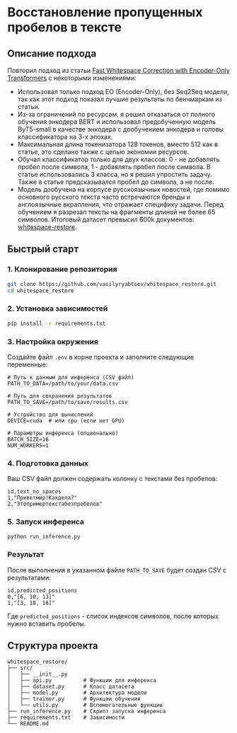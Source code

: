 # Восстановление пропущенных пробелов в тексте

## Описание подхода

Повторил подход из статьи [Fast Whitespace Correction with Encoder-Only Transformers](https://aclanthology.org/2023.acl-demo.37.pdf#:~:text=The%20goal%20of%20whitespace%20correction,We%20compare) с некоторыми изменениями:

- Использовал только подход EO (Encoder-Only), без Seq2Seq модели, так как этот подход показал лучшие результаты по бенчмаркам из статьи. 
- Из-за ограничений по ресурсам, я решил отказаться от полного обучения энкодера BERT и использовал предобученную модель ByT5-small в качестве энкодера с дообучением энкодера и головы классификатора на 3-х эпохах.
- Максимальная длина токенизатора 128 токенов, вместо 512 как в статье, это сделано также с целью экономии ресурсов.
- Обучал классификатор только для двух классов: 0 - не добавлять пробел после символа, 1 - добавлять пробел после символа. В статье использовались 3 класса, но я решил упростить задачу. Также в статье предсказывался пробел до символа, а не после.
- Модель дообучена на корпусе русскоязычных новостей, где помимо основного русского текста часто встречаются бренды и англоязычные вкрапления, что отражает специфику задачи. Перед обучением я разрезал тексты на фрагменты длиной не более 65 символов. Итоговый датасет превысил 600k документов: [whitespace-restore](https://www.kaggle.com/datasets/vasilyryabtsev/whitespace-restore).

## Быстрый старт

### 1. Клонирование репозитория
```bash
git clone https://github.com/vasilyryabtsev/whitespace_restore.git
cd whitespace_restore
```

### 2. Установка зависимостей
```bash
pip install -r requirements.txt
```

### 3. Настройка окружения
Создайте файл `.env` в корне проекта и заполните следующие переменные:

```env
# Путь к данным для инференса (CSV файл)
PATH_TO_DATA=/path/to/your/data.csv

# Путь для сохранения результатов
PATH_TO_SAVE=/path/to/save/results.csv

# Устройство для вычислений
DEVICE=cuda  # или cpu (если нет GPU)

# Параметры инференса (опционально)
BATCH_SIZE=16
NUM_WORKERS=1
```

### 4. Подготовка данных
Ваш CSV файл должен содержать колонку с текстами без пробелов:
```csv
id,text_no_spaces
1,"Приветмир!Какдела?"
2,"Этопримертекстабезпробелов"
```

### 5. Запуск инференса
```bash
python run_inference.py
```

### Результат
После выполнения в указанном файле `PATH_TO_SAVE` будет создан CSV с результатами:
```csv
id,predicted_positions
0,"[6, 10, 13]"
1,"[3, 10, 16]"
```

Где `predicted_positions` - список индексов символов, после которых нужно вставить пробелы.

## Структура проекта
```
whitespace_restore/
├── src/
│   ├── __init__.py
│   ├── api.py          # Функции для инференса
│   ├── dataset.py      # Класс датасета
│   ├── model.py        # Архитектура модели
│   ├── trainer.py      # Функции обучения
│   └── utils.py        # Вспомогательные функции
├── run_inference.py    # Скрипт запуска инференса
├── requirements.txt    # Зависимости
└── README.md
```
